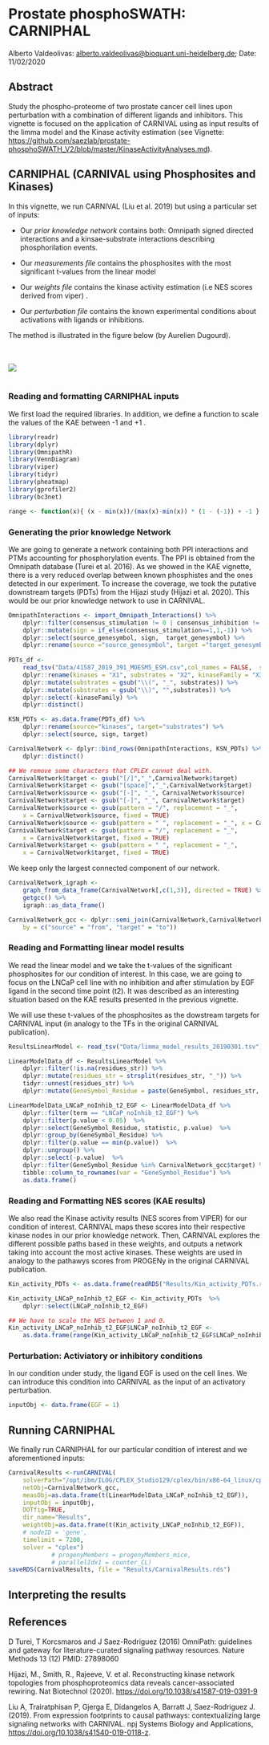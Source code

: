 Prostate phosphoSWATH: CARNIPHAL
================
Alberto Valdeolivas: <alberto.valdeolivas@bioquant.uni-heidelberg.de>;
Date:
11/02/2020

## Abstract

Study the phospho-proteome of two prostate cancer cell lines upon
perturbation with a combination of different ligands and inhibitors.
This vignette is focused on the application of CARNIVAL using as input
results of the limma model and the Kinase activity estimation (see
Vignette:
<https://github.com/saezlab/prostate-phosphoSWATH_V2/blob/master/KinaseActivityAnalyses.md>).

## CARNIPHAL (CARNIVAL using Phosphosites and Kinases)

In this vignette, we run CARNIVAL (Liu et al. 2019) but using a
particular set of inputs:

  - Our *prior knowledge network* contains both: Omnipath signed
    directed interactions and a kinsae-substrate interactions describing
    phosphorilation events.

  - Our *measurements file* contains the phosphosites with the most
    significant t-values from the linear model

  - Our *weights file* contains the kinase activity estimation (i.e NES
    scores derived from viper) .

  - Our *perturbation file* contains the known experimental conditions
    about activations with ligands or inhibitions.

The method is illustrated in the figure below (by Aurelien Dugourd).

<br><br> ![](workflow_CARNIPHAL.png) <br><br>

### Reading and formatting CARNIPHAL inputs

We first load the required libraries. In addition, we define a function
to scale the values of the KAE between -1 and +1 .

``` r
library(readr)
library(dplyr)
library(OmnipathR)
library(VennDiagram)
library(viper)
library(tidyr)
library(pheatmap)
library(gprofiler2)
library(bc3net)

range <- function(x){ (x - min(x))/(max(x)-min(x)) * (1 - (-1)) + -1 }
```

### Generating the prior knowledge Network

We are going to generate a network containing both PPI interactions and
PTMs accounting for phosphorylation events. The PPI is obtained from the
Omnipath database (Turei et al. 2016). As we showed in the KAE vignette,
there is a very reduced overlap between known phosphistes and the ones
detected in our experiment. To increase the coverage, we took the
putative downstream targets (PDTs) from the Hijazi study (Hijazi et
al. 2020). This would be our prior knowledge network to use in
CARNIVAL.

``` r
OmnipathInteractions <- import_Omnipath_Interactions() %>%
    dplyr::filter(consensus_stimulation != 0 | consensus_inhibition != 0)  %>%  
    dplyr::mutate(sign = if_else(consensus_stimulation==1,1,-1)) %>%
    dplyr::select(source_genesymbol, sign,  target_genesymbol) %>%
    dplyr::rename(source ="source_genesymbol", target ="target_genesymbol") 
    
PDTs_df <- 
    read_tsv("Data/41587_2019_391_MOESM5_ESM.csv",col_names = FALSE,  skip = 1) %>%
    dplyr::rename(kinases = "X1", substrates = "X2", kinaseFamily = "X3", sign = "X4") %>%
    dplyr::mutate(substrates = gsub("\\(", "_", substrates)) %>%
    dplyr::mutate(substrates = gsub("\\)", "",substrates)) %>%
    dplyr::select(-kinaseFamily) %>%
    dplyr::distinct()  

KSN_PDTs <- as.data.frame(PDTs_df) %>%
    dplyr::rename(source="kinases", target="substrates") %>%
    dplyr::select(source, sign, target)

CarnivalNetwork <- dplyr::bind_rows(OmnipathInteractions, KSN_PDTs) %>%
    dplyr::distinct()

## We remove some characters that CPLEX cannot deal with. 
CarnivalNetwork$target <- gsub("[/]","_",CarnivalNetwork$target)
CarnivalNetwork$target <- gsub("[space]","_",CarnivalNetwork$target)
CarnivalNetwork$source <- gsub("[-]", "_", CarnivalNetwork$source)
CarnivalNetwork$target <- gsub("[-]", "_", CarnivalNetwork$target)
CarnivalNetwork$source <- gsub(pattern = "/", replacement = "_", 
    x = CarnivalNetwork$source, fixed = TRUE)
CarnivalNetwork$source <- gsub(pattern = " ", replacement = "_", x = CarnivalNetwork$source, fixed = TRUE)
CarnivalNetwork$target <- gsub(pattern = "/", replacement = "_", 
    x = CarnivalNetwork$target, fixed = TRUE)
CarnivalNetwork$target <- gsub(pattern = " ", replacement = "_", 
    x = CarnivalNetwork$target, fixed = TRUE)
```

We keep only the largest connected component of our network.

``` r
CarnivalNetwork_igraph <- 
    graph_from_data_frame(CarnivalNetwork[,c(1,3)], directed = TRUE) %>% 
    getgcc() %>%
    igraph::as_data_frame()  

CarnivalNetwork_gcc <- dplyr::semi_join(CarnivalNetwork,CarnivalNetwork_igraph,
    by = c("source" = "from", "target" = "to"))
```

### Reading and Formatting linear model results

We read the linear model and we take the t-values of the significant
phosphosites for our condition of interest. In this case, we are going
to focus on the LNCaP cell line with no inhibition and after stimulation
by EGF ligand in the second time point (t2). It was described as an
interesting situation based on the KAE results presented in the previous
vignette.

We will use these t-values of the phosphosites as the dowstream targets
for CARNIVAL input (in analogy to the TFs in the original CARNIVAL
publication).

``` r
ResultsLinearModel <- read_tsv("Data/limma_model_results_20190301.tsv")

LinearModelData_df <- ResultsLinearModel %>% 
    dplyr::filter(!is.na(residues_str)) %>% 
    dplyr::mutate(residues_str = strsplit(residues_str, "_")) %>% 
    tidyr::unnest(residues_str) %>% 
    dplyr::mutate(GeneSymbol_Residue = paste(GeneSymbol, residues_str, sep="_")) 

LinearModelData_LNCaP_noInhib_t2_EGF <- LinearModelData_df %>%
    dplyr::filter(term == "LNCaP_noInhib_t2_EGF") %>%
    dplyr::filter(p.value < 0.05)  %>%
    dplyr::select(GeneSymbol_Residue, statistic, p.value)  %>% 
    dplyr::group_by(GeneSymbol_Residue) %>%
    dplyr::filter(p.value == min(p.value))  %>%
    dplyr::ungroup() %>%
    dplyr::select(-p.value)  %>%
    dplyr::filter(GeneSymbol_Residue %in% CarnivalNetwork_gcc$target) %>%
    tibble::column_to_rownames(var = "GeneSymbol_Residue") %>%
    as.data.frame() 
```

### Reading and Formatting NES scores (KAE results)

We also read the Kinase activity results (NES scores from VIPER) for our
condition of interest. CARNIVAL maps these scores into their respective
kinase nodes in our prior knowledge network. Then, CARNIVAL explores the
different possible paths based in these weights, and outputs a network
taking into account the most active kinases. These weights are used in
analogy to the pathawys scores from PROGENy in the original CARNIVAL
publication.

``` r
Kin_activity_PDTs <- as.data.frame(readRDS("Results/Kin_activity_PDTs.rds")) 

Kin_activity_LNCaP_noInhib_t2_EGF <- Kin_activity_PDTs  %>%
    dplyr::select(LNCaP_noInhib_t2_EGF) 

## We have to scale the NES between 1 and 0. 
Kin_activity_LNCaP_noInhib_t2_EGF$LNCaP_noInhib_t2_EGF <- 
    as.data.frame(range(Kin_activity_LNCaP_noInhib_t2_EGF$LNCaP_noInhib_t2_EGF))
```

### Perturbation: Activiatory or inhibitory conditions

In our condition under study, the ligand EGF is used on the cell lines.
We can introduce this condition into CARNIVAL as the input of an
activatory perturbation.

``` r
inputObj <- data.frame(EGF = 1)
```

## Running CARNIPHAL

We finally run CARNIPHAL for our particular condition of interest and we
aforementioned inputs:

``` r
CarnivalResults <-runCARNIVAL(
    solverPath="/opt/ibm/ILOG/CPLEX_Studio129/cplex/bin/x86-64_linux/cplex",
    netObj=CarnivalNetwork_gcc,
    measObj=as.data.frame(t(LinearModelData_LNCaP_noInhib_t2_EGF)),
    inputObj = inputObj,
    DOTfig=TRUE, 
    dir_name="Results",
    weightObj=as.data.frame(t(Kin_activity_LNCaP_noInhib_t2_EGF)),
    # nodeID = 'gene',
    timelimit = 7200,
    solver = "cplex")
            # progenyMembers = progenyMembers_mice,
            # parallelIdx1 = counter_CL)
saveRDS(CarnivalResults, file = "Results/CarnivalResults.rds")
```

## Interpreting the results

## References

D Turei, T Korcsmaros and J Saez-Rodriguez (2016) OmniPath: guidelines
and gateway for literature-curated signaling pathway resources. Nature
Methods 13 (12) PMID: 27898060

Hijazi, M., Smith, R., Rajeeve, V. et al. Reconstructing kinase network
topologies from phosphoproteomics data reveals cancer-associated
rewiring. Nat Biotechnol (2020).
<https://doi.org/10.1038/s41587-019-0391-9>

Liu A, Trairatphisan P, Gjerga E, Didangelos A, Barratt J,
Saez-Rodriguez J. (2019). From expression footprints to causal pathways:
contextualizing large signaling networks with CARNIVAL. npj Systems
Biology and Applications, <https://doi.org/10.1038/s41540-019-0118-z>.
